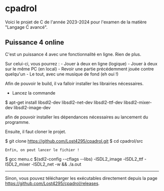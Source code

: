 # cpadrol


Voici le projet de C de l'année 2023-2024 pour l'examen de la matière "Langage C avancé".


## Puissance 4 online

C'est un puissance 4 avec une fonctionnalité en ligne. Rien de plus. 


Sur celui-ci, vous pourrez :
    - Jouer à deux en ligne (logique)
    - Jouer à deux sur le même PC (en local)
    - Revoir une partie précédemment jouée contre quelqu'un
    - Le tout, avec une musique de fond (eh oui !)

Afin de pouvoir le build, il va falloir installer les librairies nécessaires. 

 - Lancez la commande 

 $ apt-get install libsdl2-dev libsdl2-net-dev libsdl2-ttf-dev libsdl2-mixer-dev libsdl2-image-dev

 afin de pouvoir installer les dépendances nécessaires au lancement du programme.

 Ensuite, il faut cloner le projet. 

 $ git clone https://github.com/Lost4295/cpadrol.git
 $ cd cpadrol/src

    Enfin, on peut lancer le fichier ! 

 $ gcc menu.c $(sdl2-config --cflags --libs) -lSDL2_image -lSDL2_ttf -lSDL2_mixer -lSDL2_net -w && ./a.out 


----------------------------


Sinon, vous pouvez télécharger les exécutables directement depuis la page https://github.com/Lost4295/cpadrol/releases.
